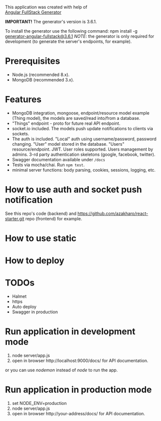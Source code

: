 ﻿This application was created with help of  
[Angular FullStack Generator](https://github.com/angular-fullstack/generator-angular-fullstack)  

**IMPORTANT!**
The generator's version is 3.6.1.

To install the generator use the following command:
npm install -g generator-angular-fullstack@3.6.1
*NOTE*: the generator is only required for development (to generate the server's endpoints, for example).


# Prerequisites

  * Node.js (recommended 8.x).
  * MongoDB (recommended 3.x).


# Features

  * MongoDB integration, mongoose, endpoint/resource model example
  (Thing model), the models are saved/read into/from a database.
  * "Things" endpoint - proto for future real API endpoint.
  * socket.io included. The models push update notifications to clients
  via sockets.
  * The auth is included. "Local" auth using username/password, password
  changing. "User" model stored in the database. "Users" resource/endpoint.
  JWT. User roles supported. Users management by admins.
  3-rd party authentication skeletons (google, facebook, twitter).
  * Swagger documentation available under <code>/docs</code>
  * Tests via mocha/chai. Run <code>npm test</code>.
  * minimal server functions: body parsing, cookies, sessions, logging, etc.


# How to use auth and socket push notification

See this repo's code (backend) and https://github.com/azakharo/react-starter.git repo (frontend) for example.


# How to use static
# How to deploy


# TODOs

  * Halmet
  * https
  * Auto deploy
  * Swagger in production


# Run application in development mode

  1. node server/app.js
  2. open in browser http://localhost:9000/docs/ for API documentation.

  or you can use *nodemon* instead of *node* to run the app.


# Run application in production mode

  1. set NODE_ENV=production
  2. node server/app.js
  3. open in browser http://your-address/docs/ for API documentation.
